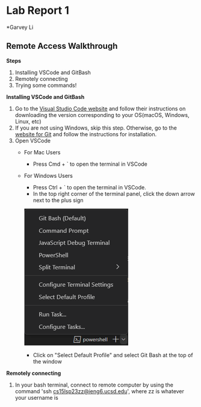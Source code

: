 # Lab Report 1
*Garvey Li

## Remote Access Walkthrough

**Steps**
1. Installing VSCode and GitBash
2. Remotely connecting
3. Trying some commands!

**Installing VSCode and GitBash**
1. Go to the [Visual Studio Code website](https://code.visualstudio.com/) and follow their instructions on downloading the version corresponding to your OS(macOS, Windows, Linux, etc)
2. If you are not using Windows, skip this step. Otherwise, go to the [website for Git](https://gitforwindows.org/) and follow the instructions for installation.
3. Open VSCode 
    * For Mac Users
        * Press Cmd + ` to open the terminal in VSCode
    * For Windows Users
        * Press Ctrl + ` to open the terminal in VSCode. 
        * In the top right corner of the terminal panel, click the down arrow next to the plus sign
        
        ![Image](default_profile.png)
        * Click on "Select Default Profile" and select Git Bash at the top of the window

**Remotely connecting**
1. In your bash terminal, connect to remote computer by using the command 'ssh cs15lsp23zz@ieng6.ucsd.edu', where zz is whatever your username is
